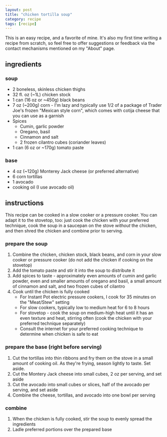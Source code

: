 ```yaml
---
layout: post
title: "chicken tortilla soup"
category: recipe
tags: [recipe]
---
```


This is an easy recipe, and a favorite of mine. It's also my first time writing a recipe from scratch, so feel free to offer suggestions or feedback via the contact mechanisms mentioned on my "About" page.



## ingredients
### soup
- 2 boneless, skinless chicken thighs
- 32 fl. oz (~1L) chicken stock
- 1 can (16 oz or ~450g) black beans
- 7 oz (~200g) corn - I'm lazy and typically use 1/2 of a package of Trader Joe's frozen "Mexican style corn", which comes with cotija cheese that you can use as a garnish
- Spices
    - Cumin, garlic powder
    - Oregano, basil
    - Cinnamon and salt
    - 2 frozen cilantro cubes (coriander leaves)
- 1 can (6 oz or ~170g) tomato paste 

### base
- 4 oz (~120g) Monterey Jack cheese (or preferred alternative)
- 6 corn tortillas
- 1 avocado
- cooking oil (I use avocado oil)

## instructions

This recipe can be cooked in a slow cooker or a pressure cooker. You can adapt it to the stovetop, too: just cook the chicken with your preferred technique, cook the soup in a saucepan on the stove *without* the chicken, and then shred the chicken and combine prior to serving.

### prepare the soup
1. Combine the chicken, chicken stock, black beans, and corn in your slow cooker or pressure cooker (do not add the chicken if cooking on the stovetop)
2. Add the tomato paste and stir it into the soup to distribute it
3. Add spices to taste - approximately even amounts of cumin and garlic powder, even and smaller amounts of oregano and basil, a small amount of cinnamon and salt, and two frozen cubes of cilantro
4. Cook until the chicken is fully cooked
    - For Instant Pot electric pressure cookers, I cook for 35 minutes on the "Meat/Stew" setting
    - For slow cookers, typically low to medium heat for 6 to 8 hours
    - For stovetop - cook the soup on medium-high heat until it has an even texture and heat, stirring often (cook the chicken with your preferred technique separately)
    - Consult the internet for your preferred cooking technique to determine when chicken is safe to eat

### prepare the base (right before serving)
1. Cut the tortillas into thin ribbons and fry them on the stove in a small amount of cooking oil. As they're frying, season lightly to taste. Set aside.
2. Cut the Montery Jack cheese into small cubes, 2 oz per serving, and set aside
3. Cut the avocado into small cubes or slices, half of the avocado per serving, and set aside
4. Combine the cheese, tortillas, and avocado into one bowl per serving

### combine
1. When the chicken is fully cooked, stir the soup to evenly spread the ingredients
2. Ladle preferred portions over the prepared base
